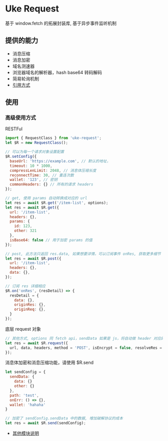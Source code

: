 # Uke Request

基于 window.fetch 的拓展封装库, 基于异步事件监听机制

## 提供的能力

- 消息压缩
- 消息加密
- 域名测速器
- 浏览器域名的解析器，hash base64 转码解码
- 简易轮询机制
- [引用方式](./docs/import-desc.md)

## 使用

### 高级使用方式

RESTFul

```js
import { RequestClass } from 'uke-request';
let $R = new RequestClass();

// 可以为每一个请求对象设置配置
$R.setConfig({
  baseUrl: 'https://example.com', // 默认的地址，
  timeout: 10 * 1000,
  compressLenLimit: 2048, // 消息体压缩长度
  reconnectTime: 30, // 重连次数
  wallet: '123', // 密钥
  commonHeaders: {} // 所有的请求 headers
});

// get, 使用 params 自动转换成对应的 url
let res = await $R.get('/item-list', options);
let res = await $R.get({
  url: '/item-list',
  headers: {},
  params: {
    id: 123,
    other: 321
  },
  isBase64: false // 用于加密 params 的值
});

// post, 此方法只返回 res.data, 如果想要详情，可以订阅事件 onRes, 获取更多细节
let res = await $R.post({
  url: '/item-list',
  headers: {},
  data: {},
});

// 订阅 res 详细相应
$R.on('onRes', (resDetail) => {
  resDetail = {
    data: {},
    originRes: {},
    originReq: {},
  }
});
```

底层 request 对象

```js
// 其他方式, options 同 fetch api，sendData 如果是 js，将自动做 header 对应的转换
let res = await $R.request({
  url, data, headers, method = 'POST', isEncrypt = false, resolveRes = true, ...other
});
```

消息体加密和消息压缩功能，请使用 $R.send

```js
let sendConfig = {
  sendData: {
    data: {}
    other: {}
  },
  path: 'test',
  onErr: () => {},
  wallet: 'hahaha'
}

// 加密了 sendConfig.sendData 中的数据, 增加破解协议的成本
let res = await $R.send(sendConfig);
```

- [其他模块说明](./docs/other-desc.md)